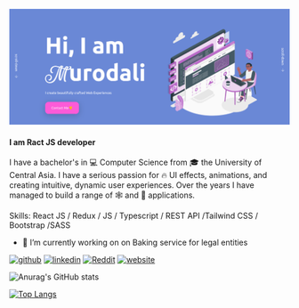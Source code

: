 ![I am Ract JS developer](https://github.com/Murodali/photo/blob/main/Screenshot%20from%202021-11-13%2011-33-19.png?raw=true)
#### I am Ract JS developer


I have a bachelor's in 💻 Computer Science from 🎓 the University of Central Asia. I have a serious passion for 🔥 UI effects, animations, and creating intuitive, dynamic user experiences. Over the years I have managed to build a range of 🕸️ and 📱 applications.

Skills: React JS / Redux / JS / Typescript / REST API /Tailwind CSS / Bootstrap /SASS

- 🔭 I’m currently working on on Baking service for legal entities 


[<img src='https://cdn.jsdelivr.net/npm/simple-icons@3.0.1/icons/github.svg' alt='github' height='40'>](https://github.com/Murodali)  [<img src='https://cdn.jsdelivr.net/npm/simple-icons@3.0.1/icons/linkedin.svg' alt='linkedin' height='40'>](https://www.linkedin.com/in/https://www.linkedin.com/in/murodali-sharipov//)  [<img src='https://cdn.jsdelivr.net/npm/simple-icons@3.0.1/icons/reddit.svg' alt='Reddit' height='40'>](https://www.reddit.com/user/murod19)  [<img src='https://cdn.jsdelivr.net/npm/simple-icons@3.0.1/icons/icloud.svg' alt='website' height='40'>](https://practical-newton-2d679d.netlify.app/)  
  
![Anurag's GitHub stats](https://github-readme-stats.vercel.app/api?username=Murodali&theme=dark&show_icons=true) 
 

 [![Top Langs](https://github-readme-stats.vercel.app/api/top-langs/?username=Murodali&layout=compact)](https://github.com/anuraghazra/github-readme-stats)
 





